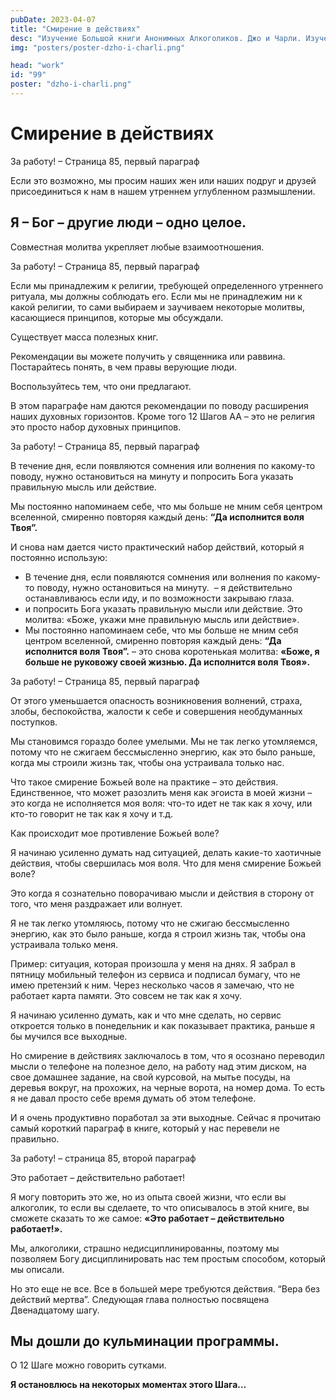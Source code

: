 ```yaml
---
pubDate: 2023-04-07
title: "Cмирение в действиях"
desc: "Изучение Большой книги Анонимных Алкоголиков. Джо и Чарли. Изучение БК. (098)"
img: "posters/poster-dzho-i-charli.png"

head: "work"
id: "99"
poster: "dzho-i-charli.png"
---
```


# Cмирение в действиях

За работу! – Страница 85, первый параграф

Если это возможно, мы просим наших жен или наших подруг и друзей присоединиться к нам в нашем утреннем углубленном размышлении.

## Я – Бог – другие люди – одно целое.

Совместная молитва укрепляет любые взаимоотношения.

За работу! – Страница 85, первый параграф

Если мы принадлежим к религии, требующей определенного утреннего ритуала, мы должны соблюдать его. Если мы не принадлежим ни к какой религии, то сами выбираем и заучиваем некоторые молитвы, касающиеся принципов, которые мы обсуждали.

Существует масса полезных книг.

Рекомендации вы можете получить у священника или раввина. Постарайтесь понять, в чем правы верующие люди.

Воспользуйтесь тем, что они предлагают.

В этом параграфе нам даются рекомендации по поводу расширения наших духовных горизонтов. Кроме того 12 Шагов АА – это не религия это просто набор духовных принципов.

За работу! – Страница 85, первый параграф

В течение дня, если появляются сомнения или волнения по какому-то поводу, нужно остановиться на минуту и попросить Бога указать правильную мысль или действие.

Мы постоянно напоминаем себе, что мы больше не мним себя центром вселенной, смиренно повторяя каждый день: **“Да исполнится воля Твоя”.**

И снова нам дается чисто практический набор действий, который я постоянно использую:

- В течение дня, если появляются сомнения или волнения по какому-то поводу, нужно остановиться на минуту.  – я действительно останавливаюсь если иду, и по возможности закрываю глаза.
- и попросить Бога указать правильную мысли или действие. Это молитва: «Боже, укажи мне правильную мысль или действие».
- Мы постоянно напоминаем себе, что мы больше не мним себя центром вселенной, смиренно повторяя каждый день: **“Да исполнится воля Твоя”.** – это снова коротенькая молитва: **«Боже, я больше не руковожу своей жизнью. Да исполнится воля Твоя».**

За работу! – Страница 85, первый параграф

От этого уменьшается опасность возникновения волнений, страха, злобы, беспокойства, жалости к себе и совершения необдуманных поступков.

Мы становимся гораздо более умелыми. Мы не так легко утомляемся, потому что не сжигаем бессмысленно энергию, как это было раньше, когда мы строили жизнь так, чтобы она устраивала только нас.

Что такое смирение Божьей воле на практике – это действия. Единственное, что может разозлить меня как эгоиста в моей жизни – это когда не исполняется моя воля: что-то идет не так как я хочу, или кто-то говорит не так как я хочу и т.д.

Как происходит мое противление Божьей воле?

Я начинаю усиленно думать над ситуацией, делать какие-то хаотичные действия, чтобы свершилась моя воля. Что для меня смирение Божьей воле?

Это когда я сознательно поворачиваю мысли и действия в сторону от того, что меня раздражает или волнует.

Я не так легко утомляюсь, потому что не сжигаю бессмысленно энергию, как это было раньше, когда я строил жизнь так, чтобы она устраивала только меня.

Пример: ситуация, которая произошла у меня на днях. Я забрал в пятницу мобильный телефон из сервиса и подписал бумагу, что не имею претензий к ним. Через несколько часов я замечаю, что не работает карта памяти. Это совсем не так как я хочу.

Я начинаю усиленно думать, как и что мне сделать, но сервис откроется только в понедельник и как показывает практика, раньше я бы мучился все выходные.

Но смирение в действиях заключалось в том, что я осознано переводил мысли о телефоне на полезное дело, на работу над этим диском, на свое домашнее задание, на свой курсовой, на мытье посуды, на деревья вокруг, на прохожих, на черные ворота, на номер дома. То есть я не давал просто себе время думать об этом телефоне.

И я очень продуктивно поработал за эти выходные.
Сейчас я прочитаю самый короткий параграф в книге, который у нас перевели не правильно.

За работу! – страница 85, второй параграф

Это работает – действительно работает!

Я могу повторить это же, но из опыта своей жизни, что если вы алкоголик, то если вы сделаете, то что описывалось в этой книге, вы сможете сказать то же самое: **«Это работает – действительно работает!».**

Мы, алкоголики, страшно недисциплинированны, поэтому мы позволяем Богу дисциплинировать нас тем простым способом, который мы описали.

Но это еще не все. Все в большей мере требуются действия. “Вера без действий мертва”. Следующая глава полностью посвящена Двенадцатому шагу.

## Мы дошли до кульминации программы.

О 12 Шаге можно говорить сутками.

**Я остановлюсь на некоторых моментах этого Шага…**
